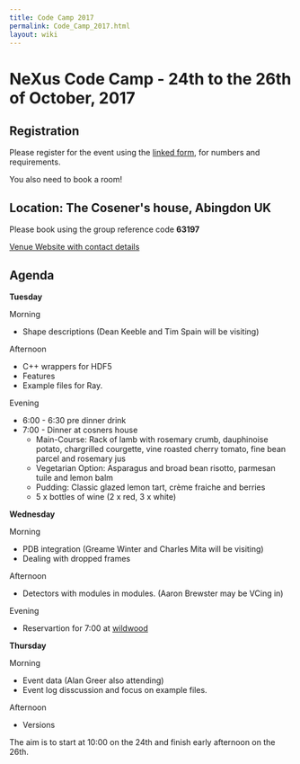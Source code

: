 ```yaml
---
title: Code Camp 2017
permalink: Code_Camp_2017.html
layout: wiki
---
```


NeXus Code Camp - 24th to the 26th of October, 2017
===================================================

Registration
------------

Please register for the event using the [linked form](https://fs3.formsite.com/DiamondLightSource/form136/index.html), for numbers and requirements.

You also need to book a room!

Location: The Cosener's house, Abingdon UK
-----------------------------------------

Please book using the group reference code **63197**

[Venue Website with contact details](http://www.stfc.ac.uk/about-us/where-we-work/rutherford-appleton-laboratory/the-cosener-s-house/)

Agenda
------

**Tuesday**

Morning
  * Shape descriptions (Dean Keeble and Tim Spain will be visiting)

Afternoon
  * C++ wrappers for HDF5 
  * Features
  * Example files for Ray.
  
Evening
  * 6:00 - 6:30 pre dinner drink
  * 7:00 - Dinner at cosners house
    * Main-Course: Rack of lamb with rosemary crumb, dauphinoise potato, chargrilled courgette, vine roasted cherry tomato, fine bean parcel and rosemary jus
    * Vegetarian Option: Asparagus and broad bean risotto, parmesan tuile and lemon balm
    * Pudding: Classic glazed lemon tart, crème fraiche and berries
    *	5 x bottles of wine (2 x red, 3 x white)

**Wednesday**

Morning 
  * PDB integration (Greame Winter and Charles Mita will be visiting)
  * Dealing with dropped frames

Afternoon
  * Detectors with modules in modules. (Aaron Brewster may be VCing in)

Evening
  * Reservartion for 7:00 at [wildwood](https://wildwoodrestaurants.co.uk/restaurant/abingdon/)

**Thursday**

Morning
  * Event data (Alan Greer also attending)
  * Event log disscussion and focus on example files.

Afternoon
  * Versions

The aim is to start at 10:00 on the 24th and finish early afternoon on the 26th.
